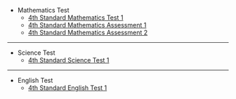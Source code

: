 <!--
marp: true
theme: academic
math: katex
class:
 - invert
-->

<!--
header: Assessments
-->
- Mathematics Test
  - [4th Standard Mathematics Test 1](./4th-std-math-test-1.html)
  - [4th Standard Mathematics Assessment 1](./4th-std-math-ass-1.html)
  - [4th Standard Mathematics Assessment 2](./4th-std-math-ass-2.html)
---
- Science Test
  - [4th Standard Science Test 1](./4th-std-sci-test-1.html)
---
- English Test
  - [4th Standard English Test 1](./4th-std-eng-test-1.html)
